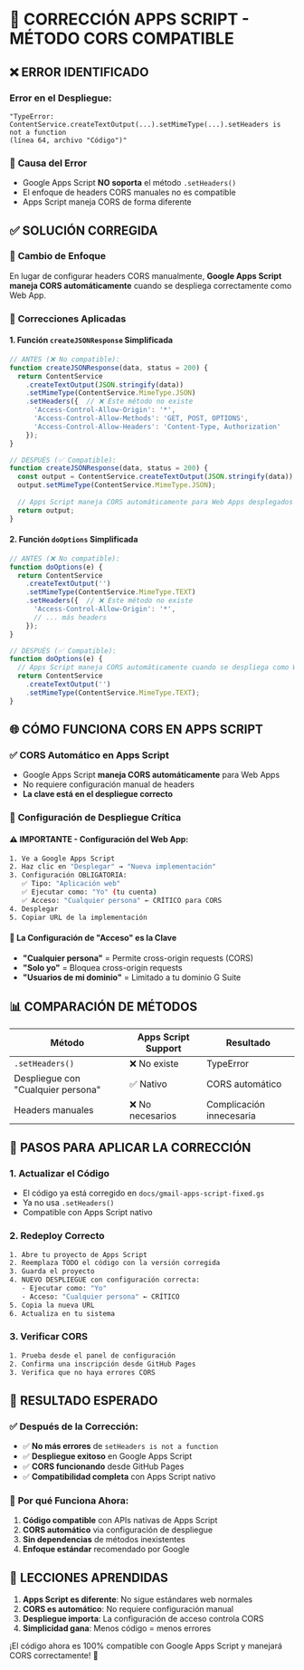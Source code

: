 # 🔧 CORRECCIÓN APPS SCRIPT - MÉTODO CORS COMPATIBLE

## ❌ **ERROR IDENTIFICADO**

### Error en el Despliegue:
```
"TypeError: ContentService.createTextOutput(...).setMimeType(...).setHeaders is not a function 
(línea 64, archivo "Código")"
```

### 🎯 **Causa del Error**
- Google Apps Script **NO soporta** el método `.setHeaders()`
- El enfoque de headers CORS manuales no es compatible
- Apps Script maneja CORS de forma diferente

## ✅ **SOLUCIÓN CORREGIDA**

### 🔄 **Cambio de Enfoque**
En lugar de configurar headers CORS manualmente, **Google Apps Script maneja CORS automáticamente** cuando se despliega correctamente como Web App.

### 📝 **Correcciones Aplicadas**

#### 1. **Función `createJSONResponse` Simplificada**
```javascript
// ANTES (❌ No compatible):
function createJSONResponse(data, status = 200) {
  return ContentService
    .createTextOutput(JSON.stringify(data))
    .setMimeType(ContentService.MimeType.JSON)
    .setHeaders({  // ❌ Este método no existe
      'Access-Control-Allow-Origin': '*',
      'Access-Control-Allow-Methods': 'GET, POST, OPTIONS',
      'Access-Control-Allow-Headers': 'Content-Type, Authorization'
    });
}

// DESPUÉS (✅ Compatible):
function createJSONResponse(data, status = 200) {
  const output = ContentService.createTextOutput(JSON.stringify(data));
  output.setMimeType(ContentService.MimeType.JSON);
  
  // Apps Script maneja CORS automáticamente para Web Apps desplegados
  return output;
}
```

#### 2. **Función `doOptions` Simplificada**
```javascript
// ANTES (❌ No compatible):
function doOptions(e) {
  return ContentService
    .createTextOutput('')
    .setMimeType(ContentService.MimeType.TEXT)
    .setHeaders({  // ❌ Este método no existe
      'Access-Control-Allow-Origin': '*',
      // ... más headers
    });
}

// DESPUÉS (✅ Compatible):
function doOptions(e) {
  // Apps Script maneja CORS automáticamente cuando se despliega como Web App
  return ContentService
    .createTextOutput('')
    .setMimeType(ContentService.MimeType.TEXT);
}
```

## 🌐 **CÓMO FUNCIONA CORS EN APPS SCRIPT**

### ✅ **CORS Automático en Apps Script**
- Google Apps Script **maneja CORS automáticamente** para Web Apps
- No requiere configuración manual de headers
- **La clave está en el despliegue correcto**

### 🔧 **Configuración de Despliegue Crítica**

#### ⚠️ **IMPORTANTE - Configuración del Web App:**
```bash
1. Ve a Google Apps Script
2. Haz clic en "Desplegar" → "Nueva implementación"
3. Configuración OBLIGATORIA:
   ✅ Tipo: "Aplicación web"
   ✅ Ejecutar como: "Yo" (tu cuenta)
   ✅ Acceso: "Cualquier persona" ← CRÍTICO para CORS
4. Desplegar
5. Copiar URL de la implementación
```

#### 🎯 **La Configuración de "Acceso" es la Clave**
- **"Cualquier persona"** = Permite cross-origin requests (CORS)
- **"Solo yo"** = Bloquea cross-origin requests
- **"Usuarios de mi dominio"** = Limitado a tu dominio G Suite

## 📊 **COMPARACIÓN DE MÉTODOS**

| Método | Apps Script Support | Resultado |
|--------|-------------------|-----------|
| `.setHeaders()` | ❌ No existe | TypeError |
| Despliegue con "Cualquier persona" | ✅ Nativo | CORS automático |
| Headers manuales | ❌ No necesarios | Complicación innecesaria |

## 🚀 **PASOS PARA APLICAR LA CORRECCIÓN**

### 1. **Actualizar el Código**
- El código ya está corregido en `docs/gmail-apps-script-fixed.gs`
- Ya no usa `.setHeaders()`
- Compatible con Apps Script nativo

### 2. **Redeploy Correcto**
```bash
1. Abre tu proyecto de Apps Script
2. Reemplaza TODO el código con la versión corregida
3. Guarda el proyecto
4. NUEVO DESPLIEGUE con configuración correcta:
   - Ejecutar como: "Yo"
   - Acceso: "Cualquier persona" ← CRÍTICO
5. Copia la nueva URL
6. Actualiza en tu sistema
```

### 3. **Verificar CORS**
```bash
1. Prueba desde el panel de configuración
2. Confirma una inscripción desde GitHub Pages
3. Verifica que no haya errores CORS
```

## 🎯 **RESULTADO ESPERADO**

### ✅ **Después de la Corrección:**
- ✅ **No más errores** de `setHeaders is not a function`
- ✅ **Despliegue exitoso** en Google Apps Script
- ✅ **CORS funcionando** desde GitHub Pages
- ✅ **Compatibilidad completa** con Apps Script nativo

### 🔧 **Por qué Funciona Ahora:**
1. **Código compatible** con APIs nativas de Apps Script
2. **CORS automático** via configuración de despliegue
3. **Sin dependencias** de métodos inexistentes
4. **Enfoque estándar** recomendado por Google

## 📝 **LECCIONES APRENDIDAS**

1. **Apps Script es diferente**: No sigue estándares web normales
2. **CORS es automático**: No requiere configuración manual
3. **Despliegue importa**: La configuración de acceso controla CORS
4. **Simplicidad gana**: Menos código = menos errores

¡El código ahora es 100% compatible con Google Apps Script y manejará CORS correctamente! 🚀